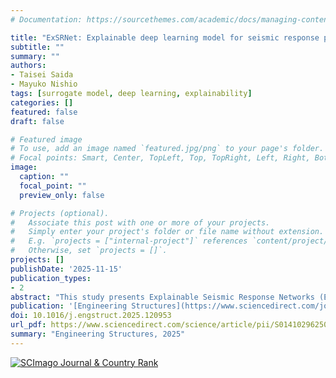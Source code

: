 ```yaml
---
# Documentation: https://sourcethemes.com/academic/docs/managing-content/

title: "ExSRNet: Explainable deep learning model for seismic response prediction with frequency attention mechanism"
subtitle: ""
summary: ""
authors:
- Taisei Saida
- Mayuko Nishio
tags: [surrogate model, deep learning, explainability]
categories: []
featured: false
draft: false

# Featured image
# To use, add an image named `featured.jpg/png` to your page's folder.
# Focal points: Smart, Center, TopLeft, Top, TopRight, Left, Right, BottomLeft, Bottom, BottomRight.
image:
  caption: ""
  focal_point: ""
  preview_only: false

# Projects (optional).
#   Associate this post with one or more of your projects.
#   Simply enter your project's folder or file name without extension.
#   E.g. `projects = ["internal-project"]` references `content/project/deep-learning/index.md`.
#   Otherwise, set `projects = []`.
projects: []
publishDate: '2025-11-15'
publication_types:
- 2
abstract: "This study presents Explainable Seismic Response Networks (ExSRNet), a novel deep learning framework designed to predict structural seismic responses while enhancing explainability. ExSRNet combines SincNet for frequency decomposition, convolutional neural networks for processing frequency-banded seismic loads, and a frequency attention mechanism to focus on features of specific frequency bands. The performance of the model was evaluated through three comprehensive case studies: a seismic-isolated reinforced concrete bridge pier, a nine-story steel frame building, and a six-story concrete building, utilizing both numerical simulations and real-world data. ExSRNet consistently outperformed traditional long short-term memory models, achieving greater accuracy in both time history responses and peak response predictions. The core innovation of ExSRNet lies in its explainability, which is provided by the frequency attention mechanism. In the case studies, the frequency regions highlighted by the attention mechanism of ExSRNet aligned with the results of modal analysis for the structures under investigation. Additionally, in real-world applications, the model's frequency focus strongly correlated with the Fast Fourier Transform of the observed structural responses. This alignment between the model's attention and established structural dynamics principles validates the physical basis of its predictions, enhancing its reliability and explainability in earthquake engineering applications." 
publication: '[Engineering Structures](https://www.sciencedirect.com/journal/engineering-structures)'
doi: 10.1016/j.engstruct.2025.120953
url_pdf: https://www.sciencedirect.com/science/article/pii/S0141029625013446/pdfft?md5=02e39b6ff3a5c325b6cf707e3f19a286&pid=1-s2.0-S0141029625013446-main.pdf
summary: "Engineering Structures, 2025"
---
```

<a href="https://www.scimagojr.com/journalsearch.php?q=15652&amp;tip=sid&amp;exact=no" title="SCImago Journal &amp; Country Rank"><img border="0" src="https://www.scimagojr.com/journal_img.php?id=15652" alt="SCImago Journal &amp; Country Rank"  /></a>